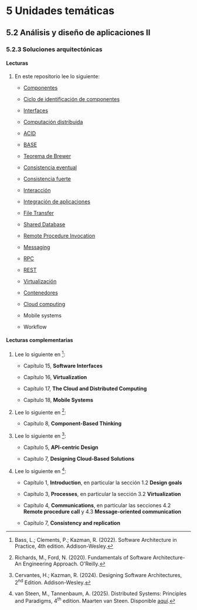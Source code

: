 # 5 Unidades temáticas

## 5.2 Análisis y diseño de aplicaciones II

### 5.2.3 Soluciones arquitectónicas

#### Lecturas

<!-- TODO: Completar los documentos faltantes sobre soluciones arquitectónica -->

1. En este repositorio lee lo siguiente:

    * [Componentes](/4_Conceptos/4_Componente.md)

    * [Ciclo de identificación de
      componentes](/2_Tecnicas_y_herramientas/2_02_.Arquitectura/2_02_02_Ciclo_identificacion_componentes.md)

    * [Interfaces](/4_Conceptos/4_Interfaz.md)

    * [Computación distribuida](/4_Conceptos/4_Computacion_distribuida.md)

    * [ACID](/4_Conceptos/4_ACID.md)

    * [BASE](/4_Conceptos/4_BASE.md)

    * [Teorema de Brewer](/4_Conceptos/4_Teorema_Brewer.md)

    * [Consistencia eventual](/4_Conceptos/4_Consistencia_eventual.md)

    * [Consistencia fuerte](/4_Conceptos/4_Consistencia_fuerte.md)

    * [Interacción](/4_Conceptos/4_Interaccion.md)

    * [Integración de
      aplicaciones](/2_Tecnicas_y_herramientas/2_13_.Integracion_aplicaciones/)

    * [File
      Transfer](/2_Tecnicas_y_herramientas/2_13_.Integracion_aplicaciones/2_13_1_File_Transfer.md)

    * [Shared
      Database](/2_Tecnicas_y_herramientas/2_13_.Integracion_aplicaciones/2_13_2_Shared_Database.md)

    * [Remote Procedure
      Invocation](/2_Tecnicas_y_herramientas/2_13_.Integracion_aplicaciones/2_13_3_Remote_Procedure_Invocation.md)

    * [Messaging](/2_Tecnicas_y_herramientas/2_13_.Integracion_aplicaciones/2_13_4_Messaging.md)

    * [RPC](/4_Conceptos/4_RPC.md)

    * [REST](/4_Conceptos/4_REST.md)

    * [Virtualización](/4_Conceptos/4_Virtualizacion.md)

    * [Contenedores](/4_Conceptos/4_Contenedores.md)

    * [Cloud computing](/4_Conceptos/4_Computacion_nube.md)

    * Mobile systems

    * Workflow

#### Lecturas complementarias

1. Lee lo siguiente en [^1]:

    * Capítulo 15, **Software Interfaces**

    * Capítulo 16, **Virtualization**

    * Capítulo 17, **The Cloud and Distributed Computing**

    * Capítulo 18, **Mobile Systems**

2. Lee lo siguiente en [^2]:

    * Capítulo 8, **Component-Based Thinking**

3. Lee lo siguiente en [^3]:

    * Capítulo 5, **API-centric Design**

    * Capítulo 7, **Designing Cloud-Based Solutions**

4. Lee lo siguiente en [^4]:

    * Capítulo 1, **Introduction**, en particular la sección 1.2 **Design
      goals**

    * Capítulo 3, **Processes**, en particular la sección 3.2 **Virtualization**

    * Capítulo 4, **Communications**, en particular las secciones 4.2 **Remote
      procedure call** y 4.3 **Message-oriented communication**

    * Capítulo 7, **Consistency and replication**

[^1]: Bass, L.; Clements, P.; Kazman, R. (2022). Software Architecture in
    Practice, 4th edition. Addison-Wesley.

[^2]: Richards, M., Ford, N. (2020). Fundamentals of Software Architecture-An
    Engineering Approach. O'Reilly.

[^3]: Cervantes, H.; Kazman, R. (2024). Designing Software Architectures,
    2<sup>nd</sup> Edition. Addison-Wesley.

<!-- cSpell:ignore Tannenbaum -->

[^4]: van Steen, M., Tannenbaum, A. (2025). Distributed Systems: Principles and
    Paradigms, 4<sup>th</sup> edition. Maarten van Steen. Disponible
    [aquí](https://www.distributed-systems.net/index.php/books/ds4/).
